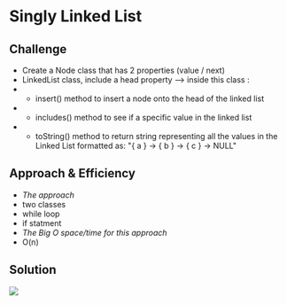 # Singly Linked List


## Challenge
- Create a Node class that has 2 properties (value / next)
- LinkedList class, include a head property --> inside this class :
- - insert() method to insert a node onto the head of the linked list
- - includes() method to see if a specific value in the linked list
- - toString() method to return string representing all the values in the Linked List formatted as:
"{ a } -> { b } -> { c } -> NULL"

## Approach & Efficiency
- *The approach*
- two classes
-  while loop
- if statment
- *The Big O space/time for this approach*
- O(n)

## Solution
![](../assets/linked-list.jpg)
